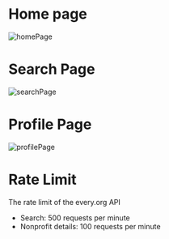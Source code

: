 
# Home page
![homePage](https://github.com/Michael-c7/GivingPlusOne/assets/58267348/d8b7a67c-fd4e-4b55-a902-6ecfffdfb701)

# Search Page
![searchPage](https://github.com/Michael-c7/GivingPlusOne/assets/58267348/4a00ccc4-a6cb-43d4-8749-481396657780)

# Profile Page
![profilePage](https://github.com/Michael-c7/GivingPlusOne/assets/58267348/12dc7cc9-40c6-482f-982e-5b6be0bea950)


# Rate Limit
The rate limit of the every.org API
  - Search: 500 requests per minute
  - Nonprofit details: 100 requests per minute
